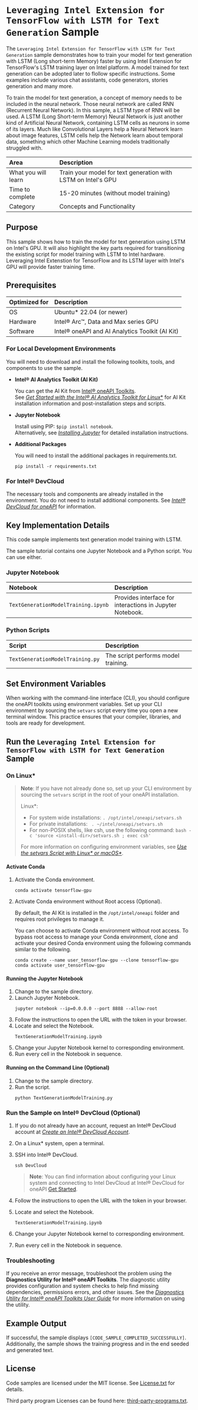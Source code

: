 # `Leveraging Intel Extension for TensorFlow with LSTM for Text Generation` Sample

The `Leveraging Intel Extension for TensorFlow with LSTM for Text Generation` sample demonstrates how to train your model for text generation with LSTM (Long short-term Memory) faster by using Intel Extension for TensorFlow's LSTM training layer on Intel platform. A model trained for text generation can be adopted later to flollow specific instructions. Some examples include various chat assistants, code generators, stories generation and many more.

To train the model for text generation, a concept of memory needs to be included in the neural network. Those neural network are called RNN (Recurrent Neural Network). In this sample, a LSTM type of RNN will be used. A LSTM (Long Short-term Memory) Neural Network is just another kind of Artificial Neural Network, containing LSTM cells as neurons in some of its layers. Much like Convolutional Layers help a Neural Network learn about image features, LSTM cells help the Network learn about temporal data, something which other Machine Learning models traditionally struggled with.

| Area                  | Description
|:---                   |:---
| What you will learn   | Train your model for text generation with LSTM on Intel's GPU
| Time to complete      | 15-20 minutes (without model training)
| Category              | Concepts and Functionality

## Purpose

This sample shows how to train the model for text generation using LSTM on Intel's GPU. It will also highlight the key parts required for transitioning the existing script for model training with LSTM to Intel hardware. Leveraging Intel Extenstion for TensorFlow and its LSTM layer with Intel's GPU will provide faster training time.

## Prerequisites

| Optimized for           | Description
|:---                     |:---
| OS                      | Ubuntu* 22.04 (or newer)
| Hardware                | Intel® Arc™, Data and Max series GPU
| Software                | Intel® oneAPI and AI Analytics Toolkit (AI Kit)

### For Local Development Environments

You will need to download and install the following toolkits, tools, and components to use the sample.

- **Intel® AI Analytics Toolkit (AI Kit)**

  You can get the AI Kit from [Intel® oneAPI Toolkits](https://www.intel.com/content/www/us/en/developer/tools/oneapi/toolkits.html#analytics-kit). <br> See [*Get Started with the Intel® AI Analytics Toolkit for Linux**](https://www.intel.com/content/www/us/en/develop/documentation/get-started-with-ai-linux) for AI Kit installation information and post-installation steps and scripts.

- **Jupyter Notebook**

  Install using PIP: `$pip install notebook`. <br> Alternatively, see [*Installing Jupyter*](https://jupyter.org/install) for detailed installation instructions.

- **Additional Packages**

  You will need to install the additional packages in requirements.txt.

  ```
  pip install -r requirements.txt
  ```

### For Intel® DevCloud

The necessary tools and components are already installed in the environment. You do not need to install additional components. See *[Intel® DevCloud for oneAPI](https://DevCloud.intel.com/oneapi/get_started/)* for information.

## Key Implementation Details

This code sample implements text generation model training with LSTM.

The sample tutorial contains one Jupyter Notebook and a Python script. You can use either.

### Jupyter Notebook

| Notebook                                                 | Description
|:---                                                      |:---
|`TextGenerationModelTraining.ipynb`                       | Provides interface for interactions in Jupyter Notebook.

### Python Scripts

| Script                                                   | Description
|:---                                                      |:---
|`TextGenerationModelTraining.py`                          | The script performs model training.

## Set Environment Variables

When working with the command-line interface (CLI), you should configure the oneAPI toolkits using environment variables. Set up your CLI environment by sourcing the `setvars` script every time you open a new terminal window. This practice ensures that your compiler, libraries, and tools are ready for development.

## Run the `Leveraging Intel Extension for TensorFlow with LSTM for Text Generation` Sample

### On Linux*

> **Note**: If you have not already done so, set up your CLI
> environment by sourcing  the `setvars` script in the root of your oneAPI installation.
>
> Linux*:
> - For system wide installations: `. /opt/intel/oneapi/setvars.sh`
> - For private installations: ` . ~/intel/oneapi/setvars.sh`
> - For non-POSIX shells, like csh, use the following command: `bash -c 'source <install-dir>/setvars.sh ; exec csh'`
>
> For more information on configuring environment variables, see *[Use the setvars Script with Linux* or macOS*](https://www.intel.com/content/www/us/en/develop/documentation/oneapi-programming-guide/top/oneapi-development-environment-setup/use-the-setvars-script-with-linux-or-macos.html)*.

#### Activate Conda

1. Activate the Conda environment.
   ```
   conda activate tensorflow-gpu
   ```
2. Activate Conda environment without Root access (Optional).

   By default, the AI Kit is installed in the `/opt/intel/oneapi` folder and requires root privileges to manage it.

   You can choose to activate Conda environment without root access. To bypass root access to manage your Conda environment, clone and activate your desired Conda environment using the following commands similar to the following.

   ```
   conda create --name user_tensorflow-gpu --clone tensorflow-gpu
   conda activate user_tensorflow-gpu
   ```

#### Running the Jupyter Notebook

1. Change to the sample directory.
2. Launch Jupyter Notebook.
   ```
   jupyter notebook --ip=0.0.0.0 --port 8888 --allow-root
   ```
3. Follow the instructions to open the URL with the token in your browser.
4. Locate and select the Notebook.
   ```
   TextGenerationModelTraining.ipynb
   ```
5. Change your Jupyter Notebook kernel to corresponding environment.
6. Run every cell in the Notebook in sequence.

#### Running on the Command Line (Optional)

1. Change to the sample directory.
2. Run the script.
   ```
   python TextGenerationModelTraining.py
   ```

### Run the Sample on Intel® DevCloud (Optional)

1. If you do not already have an account, request an Intel® DevCloud account at [*Create an Intel® DevCloud Account*](https://intelsoftwaresites.secure.force.com/DevCloud/oneapi).
2. On a Linux* system, open a terminal.
3. SSH into Intel® DevCloud.
   ```
   ssh DevCloud
   ```
   > **Note**: You can find information about configuring your Linux system and connecting to Intel DevCloud at Intel® DevCloud for oneAPI [Get Started](https://DevCloud.intel.com/oneapi/get_started).

4. Follow the instructions to open the URL with the token in your browser.
5. Locate and select the Notebook.
   ```
   TextGenerationModelTraining.ipynb
   ````
6. Change your Jupyter Notebook kernel to corresponding environment.
7. Run every cell in the Notebook in sequence.

### Troubleshooting

If you receive an error message, troubleshoot the problem using the **Diagnostics Utility for Intel® oneAPI Toolkits**. The diagnostic utility provides configuration and system checks to help find missing dependencies, permissions errors, and other issues. See the *[Diagnostics Utility for Intel® oneAPI Toolkits User Guide](https://www.intel.com/content/www/us/en/develop/documentation/diagnostic-utility-user-guide/top.html)* for more information on using the utility.

## Example Output

If successful, the sample displays `[CODE_SAMPLE_COMPLETED_SUCCESSFULLY]`. Additionally, the sample shows the training progress and in the end seeded and generated text.

## License

Code samples are licensed under the MIT license. See
[License.txt](https://github.com/oneapi-src/oneAPI-samples/blob/master/License.txt) for details.

Third party program Licenses can be found here: [third-party-programs.txt](https://github.com/oneapi-src/oneAPI-samples/blob/master/third-party-programs.txt).